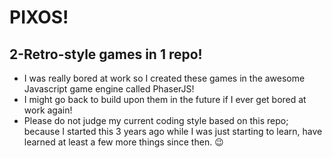# PIXOS!

## 2-Retro-style games in 1 repo!
* I was really bored at work so I created these games in the awesome Javascript game engine called PhaserJS!
* I might go back to build upon them in the future if I ever get bored at work again!
* Please do not judge my current coding style based on this repo;
because I started this 3 years ago while I was just starting to learn, have learned at least a few more things since then. 😉
